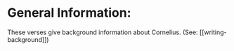# General Information:

These verses give background information about Cornelius. (See: [[writing-background]])